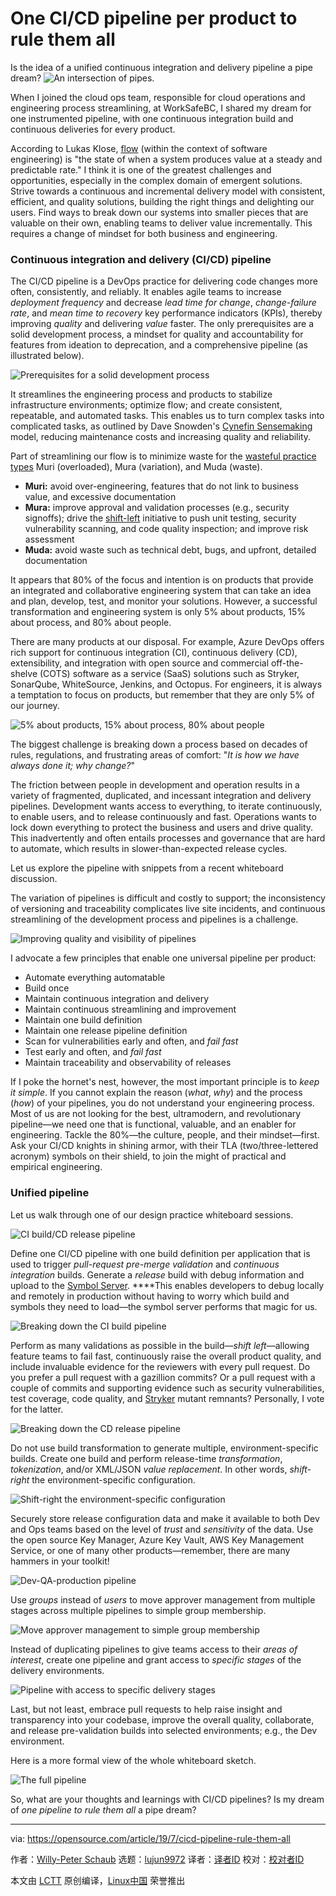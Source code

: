 [#]: collector: (lujun9972)
[#]: translator: (hj24)
[#]: reviewer: ( )
[#]: publisher: ( )
[#]: url: ( )
[#]: subject: (One CI/CD pipeline per product to rule them all)
[#]: via: (https://opensource.com/article/19/7/cicd-pipeline-rule-them-all)
[#]: author: (Willy-Peter Schaub https://opensource.com/users/wpschaub/users/bclaster/users/matt-micene/users/barkerd427)

One CI/CD pipeline per product to rule them all
======
Is the idea of a unified continuous integration and delivery pipeline a
pipe dream?
![An intersection of pipes.][1]

When I joined the cloud ops team, responsible for cloud operations and engineering process streamlining, at WorkSafeBC, I shared my dream for one instrumented pipeline, with one continuous integration build and continuous deliveries for every product.

According to Lukas Klose, [flow][2] (within the context of software engineering) is "the state of when a system produces value at a steady and predictable rate." I think it is one of the greatest challenges and opportunities, especially in the complex domain of emergent solutions. Strive towards a continuous and incremental delivery model with consistent, efficient, and quality solutions, building the right things and delighting our users. Find ways to break down our systems into smaller pieces that are valuable on their own, enabling teams to deliver value incrementally. This requires a change of mindset for both business and engineering.

### Continuous integration and delivery (CI/CD) pipeline

The CI/CD pipeline is a DevOps practice for delivering code changes more often, consistently, and reliably. It enables agile teams to increase _deployment frequency_ and decrease _lead time for change_, _change-failure rate_, and _mean time to recovery_ key performance indicators (KPIs), thereby improving _quality_ and delivering _value_ faster. The only prerequisites are a solid development process, a mindset for quality and accountability for features from ideation to deprecation, and a comprehensive pipeline (as illustrated below).

![Prerequisites for a solid development process][3]

It streamlines the engineering process and products to stabilize infrastructure environments; optimize flow; and create consistent, repeatable, and automated tasks. This enables us to turn complex tasks into complicated tasks, as outlined by Dave Snowden's [Cynefin Sensemaking][4] model, reducing maintenance costs and increasing quality and reliability.

Part of streamlining our flow is to minimize waste for the [wasteful practice types][5] Muri (overloaded), Mura (variation), and Muda (waste).

  * **Muri:** avoid over-engineering, features that do not link to business value, and excessive documentation
  * **Mura:** improve approval and validation processes (e.g., security signoffs); drive the [shift-left][6] initiative to push unit testing, security vulnerability scanning, and code quality inspection; and improve risk assessment
  * **Muda:** avoid waste such as technical debt, bugs, and upfront, detailed documentation



It appears that 80% of the focus and intention is on products that provide an integrated and collaborative engineering system that can take an idea and plan, develop, test, and monitor your solutions. However, a successful transformation and engineering system is only 5% about products, 15% about process, and 80% about people.

There are many products at our disposal. For example, Azure DevOps offers rich support for continuous integration (CI), continuous delivery (CD), extensibility, and integration with open source and commercial off-the-shelve (COTS) software as a service (SaaS) solutions such as Stryker, SonarQube, WhiteSource, Jenkins, and Octopus. For engineers, it is always a temptation to focus on products, but remember that they are only 5% of our journey.

![5% about products, 15% about process, 80% about people][7]

The biggest challenge is breaking down a process based on decades of rules, regulations, and frustrating areas of comfort: "_It is how we have always done it; why change?_" 

The friction between people in development and operation results in a variety of fragmented, duplicated, and incessant integration and delivery pipelines. Development wants access to everything, to iterate continuously, to enable users, and to release continuously and fast. Operations wants to lock down everything to protect the business and users and drive quality. This inadvertently and often entails processes and governance that are hard to automate, which results in slower-than-expected release cycles.

Let us explore the pipeline with snippets from a recent whiteboard discussion.

The variation of pipelines is difficult and costly to support; the inconsistency of versioning and traceability complicates live site incidents, and continuous streamlining of the development process and pipelines is a challenge.

![Improving quality and visibility of pipelines][8]

I advocate a few principles that enable one universal pipeline per product:

  * Automate everything automatable
  * Build once
  * Maintain continuous integration and delivery
  * Maintain continuous streamlining and improvement
  * Maintain one build definition
  * Maintain one release pipeline definition
  * Scan for vulnerabilities early and often, and _fail fast_
  * Test early and often, and _fail fast_
  * Maintain traceability and observability of releases



If I poke the hornet's nest, however, the most important principle is to _keep it simple_. If you cannot explain the reason (_what_, _why_) and the process (_how_) of your pipelines, you do not understand your engineering process. Most of us are not looking for the best, ultramodern, and revolutionary pipeline—we need one that is functional, valuable, and an enabler for engineering. Tackle the 80%—the culture, people, and their mindset—first. Ask your CI/CD knights in shining armor, with their TLA (two/three-lettered acronym) symbols on their shield, to join the might of practical and empirical engineering.

### Unified pipeline

Let us walk through one of our design practice whiteboard sessions.

![CI build/CD release pipeline][9]

Define one CI/CD pipeline with one build definition per application that is used to trigger _pull-request pre-merge validation_ and _continuous integration_ builds. Generate a _release_ build with debug information and upload to the [Symbol Server][10]. ****This enables developers to debug locally and remotely in production without having to worry which build and symbols they need to load—the symbol server performs that magic for us.

![Breaking down the CI build pipeline][11]

Perform as many validations as possible in the build—_shift left_—allowing feature teams to fail fast, continuously raise the overall product quality, and include invaluable evidence for the reviewers with every pull request. Do you prefer a pull request with a gazillion commits? Or a pull request with a couple of commits and supporting evidence such as security vulnerabilities, test coverage, code quality, and [Stryker][12] mutant remnants? Personally, I vote for the latter.

![Breaking down the CD release pipeline][13]

Do not use build transformation to generate multiple, environment-specific builds. Create one build and perform release-time _transformation_, _tokenization_, and/or XML/JSON _value replacement_. In other words, _shift-right_ the environment-specific configuration.

![Shift-right the environment-specific configuration][14]

Securely store release configuration data and make it available to both Dev and Ops teams based on the level of _trust_ and _sensitivity_ of the data. Use the open source Key Manager, Azure Key Vault, AWS Key Management Service, or one of many other products—remember, there are many hammers in your toolkit!

![Dev-QA-production pipeline][15]

Use _groups_ instead of _users_ to move approver management from multiple stages across multiple pipelines to simple group membership.

![Move approver management to simple group membership][16]

Instead of duplicating pipelines to give teams access to their _areas of interest_, create one pipeline and grant access to _specific stages_ of the delivery environments.

![Pipeline with access to specific delivery stages][17]

Last, but not least, embrace pull requests to help raise insight and transparency into your codebase, improve the overall quality, collaborate, and release pre-validation builds into selected environments; e.g., the Dev environment.

Here is a more formal view of the whole whiteboard sketch.

![The full pipeline][18]

So, what are your thoughts and learnings with CI/CD pipelines? Is my dream of _one pipeline to rule them all_ a pipe dream?

--------------------------------------------------------------------------------

via: https://opensource.com/article/19/7/cicd-pipeline-rule-them-all

作者：[Willy-Peter Schaub][a]
选题：[lujun9972][b]
译者：[译者ID](https://github.com/译者ID)
校对：[校对者ID](https://github.com/校对者ID)

本文由 [LCTT](https://github.com/LCTT/TranslateProject) 原创编译，[Linux中国](https://linux.cn/) 荣誉推出

[a]: https://opensource.com/users/wpschaub/users/bclaster/users/matt-micene/users/barkerd427
[b]: https://github.com/lujun9972
[1]: https://opensource.com/sites/default/files/styles/image-full-size/public/lead-images/LAW-Internet_construction_9401467_520x292_0512_dc.png?itok=RPkPPtDe (An intersection of pipes.)
[2]: https://continuingstudies.sauder.ubc.ca/courses/agile-delivery-methods/ii861
[3]: https://opensource.com/sites/default/files/uploads/devops_pipeline_pipe-2.png (Prerequisites for a solid development process)
[4]: https://en.wikipedia.org/wiki/Cynefin_framework
[5]: https://www.lean.org/lexicon/muda-mura-muri
[6]: https://en.wikipedia.org/wiki/Shift_left_testing
[7]: https://opensource.com/sites/default/files/uploads/devops_pipeline_pipe-3.png (5% about products, 15% about process, 80% about people)
[8]: https://opensource.com/sites/default/files/uploads/devops_pipeline_pipe-4_0.png (Improving quality and visibility of pipelines)
[9]: https://opensource.com/sites/default/files/uploads/devops_pipeline_pipe-5_0.png (CI build/CD release pipeline)
[10]: https://en.wikipedia.org/wiki/Microsoft_Symbol_Server
[11]: https://opensource.com/sites/default/files/uploads/devops_pipeline_pipe-6.png (Breaking down the CI build pipeline)
[12]: https://stryker-mutator.io/
[13]: https://opensource.com/sites/default/files/uploads/devops_pipeline_pipe-7.png (Breaking down the CD release pipeline)
[14]: https://opensource.com/sites/default/files/uploads/devops_pipeline_pipe-8.png (Shift-right the environment-specific configuration)
[15]: https://opensource.com/sites/default/files/uploads/devops_pipeline_pipe-9.png (Dev-QA-production pipeline)
[16]: https://opensource.com/sites/default/files/uploads/devops_pipeline_pipe-10.png (Move approver management to simple group membership)
[17]: https://opensource.com/sites/default/files/uploads/devops_pipeline_pipe-11.png (Pipeline with access to specific delivery stages)
[18]: https://opensource.com/sites/default/files/uploads/devops_pipeline_pipe-12.png (The full pipeline)
